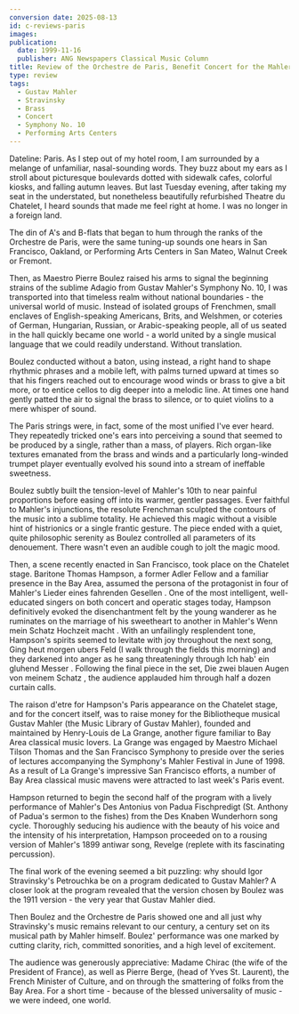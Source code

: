 ```yaml
---
conversion date: 2025-08-13
id: c-reviews-paris
images:
publication:
  date: 1999-11-16
  publisher: ANG Newspapers Classical Music Column
title: Review of the Orchestre de Paris, Benefit Concert for the Mahler Library
type: review
tags:
  - Gustav Mahler
  - Stravinsky
  - Brass
  - Concert
  - Symphony No. 10
  - Performing Arts Centers
---
```


Dateline: Paris. As I step out of my hotel room, I am surrounded by a melange of unfamiliar, nasal-sounding words. They buzz about my ears as I stroll about picturesque boulevards dotted with sidewalk cafes, colorful kiosks, and falling autumn leaves. But last Tuesday evening, after taking my seat in the understated, but nonetheless beautifully refurbished Theatre du Chatelet, I heard sounds that made me feel right at home. I was no longer in a foreign land.

The din of A's and B-flats that began to hum through the ranks of the Orchestre de Paris, were the same tuning-up sounds one hears in San Francisco, Oakland, or Performing Arts Centers in San Mateo, Walnut Creek or Fremont.

Then, as Maestro Pierre Boulez raised his arms to signal the beginning strains of the sublime Adagio from Gustav Mahler's Symphony No. 10, I was transported into that timeless realm without national boundaries - the universal world of music. Instead of isolated groups of Frenchmen, small enclaves of English-speaking Americans, Brits, and Welshmen, or coteries of German, Hungarian, Russian, or Arabic-speaking people, all of us seated in the hall quickly became one world - a world united by a single musical language that we could readily understand. Without translation.

Boulez conducted without a baton, using instead, a right hand to shape rhythmic phrases and a mobile left, with palms turned upward at times so that his fingers reached out to encourage wood winds or brass to give a bit more, or to entice cellos to dig deeper into a melodic line. At times one hand gently patted the air to signal the brass to silence, or to quiet violins to a mere whisper of sound.

The Paris strings were, in fact, some of the most unified I've ever heard. They repeatedly tricked one's ears into perceiving a sound that seemed to be produced by a single, rather than a mass, of players. Rich organ-like textures emanated from the brass and winds and a particularly long-winded trumpet player eventually evolved his sound into a stream of ineffable sweetness.

Boulez subtly built the tension-level of Mahler's 10th to near painful proportions before easing off into its warmer, gentler passages. Ever faithful to Mahler's injunctions, the resolute Frenchman sculpted the contours of the music into a sublime totality. He achieved this magic without a visible hint of histrionics or a single frantic gesture. The piece ended with a quiet, quite philosophic serenity as Boulez controlled all parameters of its denouement. There wasn't even an audible cough to jolt the magic mood.

Then, a scene recently enacted in San Francisco, took place on the Chatelet stage. Baritone Thomas Hampson, a former Adler Fellow and a familiar presence in the Bay Area, assumed the persona of the protagonist in four of Mahler's  Lieder eines fahrenden Gesellen . One of the most intelligent, well-educated singers on both concert and operatic stages today, Hampson definitively evoked the disenchantment felt by the young wanderer as he ruminates on the marriage of his sweetheart to another in Mahler's  Wenn mein Schatz Hochzeit macht . With an unfailingly resplendent tone, Hampson's spirits seemed to levitate with joy throughout the next song,  Ging heut morgen ubers Feld  (I walk through the fields this morning) and they darkened into anger as he sang threateningly through  Ich hab' ein gluhend Messer . Following the final piece in the set,  Die zwei blauen Augen von meinem Schatz , the audience applauded him through half a dozen curtain calls.

The raison d'etre for Hampson's Paris appearance on the Chatelet stage, and for the concert itself, was to raise money for the Bibliotheque musical Gustav Mahler (the Music Library of Gustav Mahler), founded and maintained by Henry-Louis de La Grange, another figure familiar to Bay Area classical music lovers. La Grange was engaged by Maestro Michael Tilson Thomas and the San Francisco Symphony to preside over the series of lectures accompanying the Symphony's Mahler Festival in June of 1998. As a result of La Grange's impressive San Francisco efforts, a number of Bay Area classical music mavens were attracted to last week's Paris event.

Hampson returned to begin the second half of the program with a lively performance of Mahler's  Des Antonius von Padua Fischpredigt  (St. Anthony of Padua's sermon to the fishes) from the  Des Knaben Wunderhorn  song cycle. Thoroughly seducing his audience with the beauty of his voice and the intensity of his interpretation, Hampson proceeded on to a rousing version of Mahler's 1899 antiwar song,  Revelge  (replete with its fascinating percussion).

The final work of the evening seemed a bit puzzling: why should Igor Stravinsky's  Petrouchka  be on a program dedicated to Gustav Mahler? A closer look at the program revealed that the version chosen by Boulez was the 1911 version - the very year that Gustav Mahler died.

Then Boulez and the Orchestre de Paris showed one and all just why Stravinsky's music remains relevant to our century, a century set on its musical path by Mahler himself. Boulez' performance was one marked by cutting clarity, rich, committed sonorities, and a high level of excitement.

The audience was generously appreciative: Madame Chirac (the wife of the President of France), as well as Pierre Berge, (head of Yves St. Laurent), the French Minister of Culture, and on through the smattering of folks from the Bay Area. For a short time - because of the blessed universality of music - we were indeed, one world.
